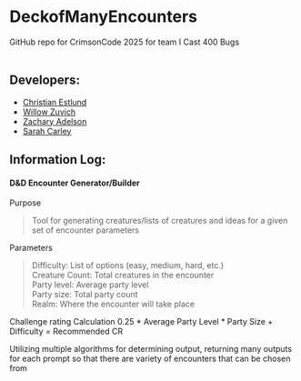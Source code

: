 # DeckofManyEncounters
GitHub repo for CrimsonCode 2025 for team I Cast 400 Bugs <br><br>
## Developers: 
- [Christian Estlund](https://www.youtube.com/watch?v=dQw4w9WgXcQ)<br>
- [Willow Zuvich](https://www.youtube.com/watch?v=dQw4w9WgXcQ)<br>
- [Zachary Adelson](https://www.youtube.com/watch?v=dQw4w9WgXcQ)<br>
- [Sarah Carley](https://www.youtube.com/watch?v=dQw4w9WgXcQ)<br>

## Information Log:

#### D&D Encounter Generator/Builder
Purpose
> Tool for generating creatures/lists of creatures and ideas for a given set of encounter parameters

Parameters
> Difficulty: List of options (easy, medium, hard, etc.) <br>
> Creature Count: Total creatures in the encounter <br>
> Party level: Average party level <br>
> Party size: Total party count <br>
> Realm: Where the encounter will take place <br>

Challenge rating Calculation
0.25 * Average Party Level * Party Size + Difficulty = Recommended CR <br>

Utilizing multiple algorithms for determining output, returning many outputs for each prompt so that there are variety of encounters that can be chosen from

